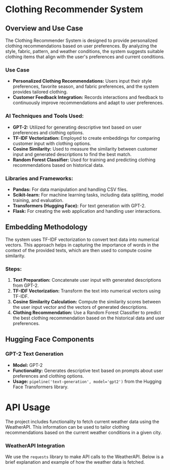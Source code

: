 # Clothing Recommender System

## Overview and Use Case

The Clothing Recommender System is designed to provide personalized clothing recommendations based on user preferences. By analyzing the style, fabric, pattern, and weather conditions, the system suggests suitable clothing items that align with the user's preferences and current conditions.

### Use Case
- **Personalized Clothing Recommendations:** Users input their style preferences, favorite season, and fabric preferences, and the system provides tailored clothing.
- **Customer Feedback Integration:** Records interactions and feedback to continuously improve recommendations and adapt to user preferences.

### AI Techniques and Tools Used:
- **GPT-2:** Utilized for generating descriptive text based on user preferences and clothing options.
- **TF-IDF Vectorization:** Employed to create embeddings for comparing customer input with clothing options.
- **Cosine Similarity:** Used to measure the similarity between customer input and generated descriptions to find the best match.
- **Random Forest Classifier:** Used for training and predicting clothing recommendations based on historical data.

### Libraries and Frameworks:
- **Pandas:** For data manipulation and handling CSV files.
- **Scikit-learn:** For machine learning tasks, including data splitting, model training, and evaluation.
- **Transformers (Hugging Face):** For text generation with GPT-2.
- **Flask:** For creating the web application and handling user interactions.

## Embedding Methodology

The system uses TF-IDF vectorization to convert text data into numerical vectors. This approach helps in capturing the importance of words in the context of the provided texts, which are then used to compute cosine similarity.

### Steps:
1. **Text Preparation:** Concatenate user input with generated descriptions from GPT-2.
2. **TF-IDF Vectorization:** Transform the text into numerical vectors using TF-IDF.
3. **Cosine Similarity Calculation:** Compute the similarity scores between the user input vector and the vectors of generated descriptions.
4. **Clothing Recommendation:** Use a Random Forest Classifier to predict the best clothing recommendation based on the historical data and user preferences.

## Hugging Face Components

### GPT-2 Text Generation
- **Model:** GPT-2
- **Functionality:** Generates descriptive text based on prompts about user preferences and clothing options.
- **Usage:** `pipeline('text-generation', model='gpt2')` from the Hugging Face Transformers library.

# API Usage

The project includes functionality to fetch current weather data using the WeatherAPI. This information can be used to tailor clothing recommendations based on the current weather conditions in a given city.

### WeatherAPI Integration

We use the `requests` library to make API calls to the WeatherAPI. Below is a brief explanation and example of how the weather data is fetched.

